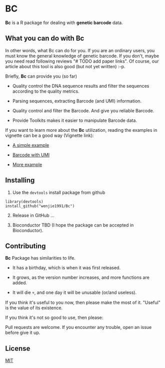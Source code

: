 # BC

**Bc** is a R package for dealing with **genetic barcode** data.

## What you can do with **Bc**

In other words, what Bc can do for you. If you are an ordinary users, you must
know the general knowledge of genetic barcode. If you don't, maybe you need
read following reviews "# TODO add paper links". Of course, our article about
this tool is also good (but not yet written) :-p.

Briefly, **Bc** can provide you (so far)

- Quality control the DNA sequence results and filter the sequences according
  to the quality metrics.

- Parsing sequences, extracting Barcode (and UMI) information.

- Quality control and filter the Barcode. And give you reliable Barcode.

- Provide Toolkits makes it easier to manipulate Barcode data.

If you want to learn more about the **Bc** utilization, reading the examples in
vignette can be a good way (Vignette link):

- [A simple example]()

- [Barcode with UMI]()

- [More example]()

## Installing

1. Use the `devtools` install package from github

```
library(devtools)
install_github("wenjie1991/Bc")
```

2. Release in GitHub ...

3. Bioconductor
TBD (I hope the package can be accepted in Bioconductor).

## Contributing

**Bc** Package has similarities to life. 

- It has a birthday, which is when it was first released.

- It grows, as the version number increases, and more functions are added.

- It will die 💀, and one day it will be unusable (or/and useless).

If you think it's useful to you now, then please make the most of it. "Useful"
is the value of its existence.

If you think it's not so good to use, then please:

Pull requests are welcome. If you encounter any trouble, open an issue before
give it up.

## License

[MIT](https://choosealicense.com/licenses/mit/)
